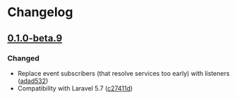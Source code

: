 # Changelog

## [0.1.0-beta.9](https://github.com/flarum/lock/compare/v0.1.0-beta.8...v0.1.0-beta.9)

### Changed
- Replace event subscribers (that resolve services too early) with listeners ([adad532](https://github.com/flarum/lock/commit/adad5324b8aab612d51251074315bb4bc2308b17))
- Compatibility with Laravel 5.7 ([c27411d](https://github.com/flarum/lock/commit/c27411ded2499c74d53e690308cd092831060ac2))

